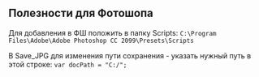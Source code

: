 ## Полезности для Фотошопа 

Для добавления в ФШ положить в папку Scripts:
```C:\Program Files\Adobe\Adobe Photoshop CC 2099\Presets\Scripts```

В Save_JPG для изменения пути сохранения - указать нужный путь в этой строке:
```var docPath = "C:/";```
